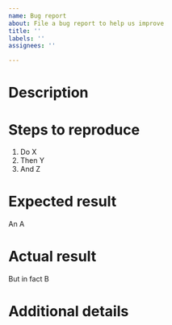 ```yaml
---
name: Bug report
about: File a bug report to help us improve
title: ''
labels: ''
assignees: ''

---
```


# Description

# Steps to reproduce

1. Do X
2. Then Y
3. And Z

# Expected result

An A

# Actual result

But in fact B

# Additional details
